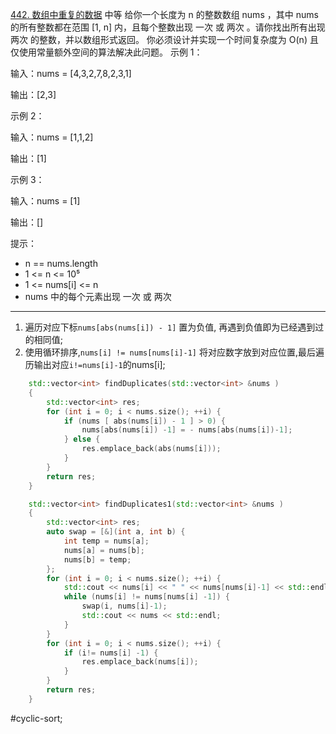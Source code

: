 [442. 数组中重复的数据](https://leetcode.cn/problems/find-all-duplicates-in-an-array/description/)
中等
给你一个长度为 n 的整数数组 nums ，其中 nums 的所有整数都在范围 [1, n] 内，且每个整数出现 一次 或 两次 。请你找出所有出现 两次 的整数，并以数组形式返回。
你必须设计并实现一个时间复杂度为 O(n) 且仅使用常量额外空间的算法解决此问题。
示例 1：

输入：nums = [4,3,2,7,8,2,3,1]

输出：[2,3]

示例 2：

输入：nums = [1,1,2]

输出：[1]

示例 3：

输入：nums = [1]

输出：[]


提示：

- n == nums.length
- 1 <= n <= 10⁵
- 1 <= nums[i] <= n
- nums 中的每个元素出现 一次 或 两次

---- ----
1. 遍历对应下标`nums[abs(nums[i]) - 1]` 置为负值,
    再遇到负值即为已经遇到过的相同值;
2. 使用循环排序,`nums[i] != nums[nums[i]-1]`
    将对应数字放到对应位置,最后遍历输出对应`i!=nums[i]-1`的nums[i];

```cpp
    std::vector<int> findDuplicates(std::vector<int> &nums )
    {
        std::vector<int> res;
        for (int i = 0; i < nums.size(); ++i) {
            if (nums [ abs(nums[i]) - 1 ] > 0) {
                nums[abs(nums[i]) -1] = - nums[abs(nums[i])-1];
            } else {
                res.emplace_back(abs(nums[i]));
            }
        }
        return res;
    }
```

```cpp
    std::vector<int> findDuplicates1(std::vector<int> &nums )
    {
        std::vector<int> res;
        auto swap = [&](int a, int b) {
            int temp = nums[a];
            nums[a] = nums[b];
            nums[b] = temp;
        };
        for (int i = 0; i < nums.size(); ++i) {
            std::cout << nums[i] << " " << nums[nums[i]-1] << std::endl;
            while (nums[i] != nums[nums[i] -1]) {
                swap(i, nums[i]-1);
                std::cout << nums << std::endl;
            }
        }
        for (int i = 0; i < nums.size(); ++i) {
            if (i!= nums[i] -1) {
                res.emplace_back(nums[i]);
            }
        }
        return res;
    }
```
#cyclic-sort;
